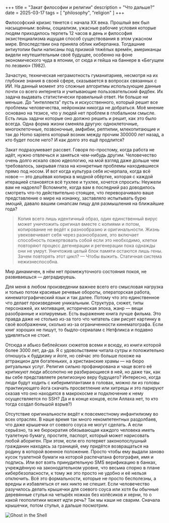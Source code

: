 +++
title = "Закат философии и религии"
description = "Что дальше?"
date = 2025-03-17
tags = [
    "philosophy",
    "religion"
]
+++

Философский кризис тянется с начала XX века. Прошлый век был насыщенным: войны, социализм, ужасные рабочие условия которые людям приходилось терпеть 12 часов в день и философия экзистенциализма ищущая способ существования в этом ужасном мире. Впоследствии она приняла облик киберпанка. Тогдашние антиутопии были написаны под призмой тяжёлых времён, американцы видели неутешительным своё будущее, особенно на фоне экономического чуда в японии, от сюда и гейша на баннере в «Бегущем по лезвию» (1982).

Зачастую, техническая неграмотность гуманитариев, несмотря на их глубокие знания в своей сфере, сказывается в вопросах связанных с ИИ. На данный момент это сложные алгоритмы использующие данные почти со всего интернета и учитывающие пользовательский фидбек. Их задача выдавать статистически правильный ответ. Ни больше ни меньше. До “интеллекта” пусть и искусственного, который решит все проблемы человечества, нейронкам никогда не добраться. Моё мнение основано на тезисе, что у людей нет проблем в глобальном смысле. Есть лишь задачи которые оно должно решить и решит, как это было всегда. Одна форма жизни сменяла другую: одноклеточные, многоклеточные, позвоночные, амфибии, рептилии, млекопитающие и так до Homo sapiens который возник между прочим 300000 лет назад, а кто будет после него? И как долго это ещё продлится?

Закат подразумевает рассвет. Говоря по-простому, когда работа не идёт, нужно отвлечься и заняться чем-нибудь другим. Человечество очень долго искало свою идеологию, на мой взгляд даже дольше чем требовалось, закрывая глаза на конкретные проблемы находившиеся прямо под носом. И вот когда культура себя исчерпала, когда всё новое — это дешёвая копирка в модной обёртке, которая с каждой итерацией становятся всё тухлее и тухлее, хочется спросить: Неужели вам не надоело? Вспомните, когда вам в последний раз доводилось смотреть что-то действительно стоящее, что переворачивало ваше представление о мире на изнанку, заставляло испытывать бурю эмоций, давало вашим синапсам пищу для размышления на ближайшие года?

> Копия всего лишь идентичный образ, один единственный вирус может уничтожить оригинал вместе с копиями и потом, копирование не ведёт к разнообразию и оригинальности. Жизнь увековечивает себя через разнообразие, это включает способность пожертвовать собой если это необходимо, клетки повторяют процесс дегенерации и регенерации пока однажды они не умрут. Уничтожив целый блок памяти остаются лишь гены. Зачем повторять этот цикл? — Чтобы выжить. Статичная система нежизнеспособна.

Мир динамичен, в нём нет промежуточного состояния покоя, не развиваешься — деградируешь.

Для меня в любом произведении важнее всего его смысловая нагрузка и только потом красивые речевые обороты, операторская работа, кинематографический язык и так далее. Потому что это единственное что делает произведение уникальным. Структура, сюжет, типы персонажей, их мотивация, историческая эпоха, жанр — вещи разобранные и копируемые. Есть выражение книга лучше фильма. Это правда даже не столько из-за того что читатель сам рисует картинку в своё воображении, сколько из-за ограниченности кинематографа. Если книг хороших не пишут, то быдло-сериалам с Нетфликса и подавно удивляться не стоит.

Отсюда и абьюз библейских сюжетов всеми и всюду, из книги которой более 3000 лет, да-да. Я с удовольствием читала сутры и положительно отношусь к буддизму и йоге, но сейчас это больше похоже на аттракцион для богатеньких, а христианские храмы — на бюро ритуальных услуг. Религия сильно профанирована и чаще всего её критикуют люди абсолютно не разбирающиеся в ней, но даже так, как вы себе представляете религиозную веру будущего? Интересно, когда люди будут ходить с киберимплантами в головах, можно ли из головы практикующего йога скачать просветление или хитрецы и это парируют сказав что оно находится в макрокосме и подключение к нему осуществляется по SSH? Да и в конце концов, если Аллаха нет, то кто тогда создал большой взрыв?)

Отсутствие оригинальности ведёт к повсеместному инфантилизму во всех отраслях. В наше время так много некомпетентных раздолбаев, что даже крышечки от соевого соуса не могут сделать. А если серьёзно, та же бюрократия обязывающая каждого человека иметь туалетную бумагу, простите, паспорт, который может нарисовать любой абориген. При этом, если его потеряет законопослушный гражданин находясь за границей, ему придётся возвращаться на родину в которой военное положение. Просто чтобы ему выдали заново кусок туалетной бумаги на которой распечатана фотография, имя и подпись. Или вот взять принудительную SMS верификацию в банках, учреждённую на законодательном уровне, что весьма спорно в плане кибербезопасности, к тому же это просто не удобно и её нельзя отключить. Всё это формальности, которые не просто бесполезны, а вредны и избавляться от них никто не спешит. Если человечество разучилось делать крышечки для соевого соуса или хотя бы обычные деревянные стулья на четырёх ножках без колёсиков и херни, то о какой геополитики может идти речь? Так мы каши не сварим. Сначала крышечки, потом стулья, а дальше посмотрим.

![Ghost in the Shell](/images/ghost_in_the_shell.webp)
